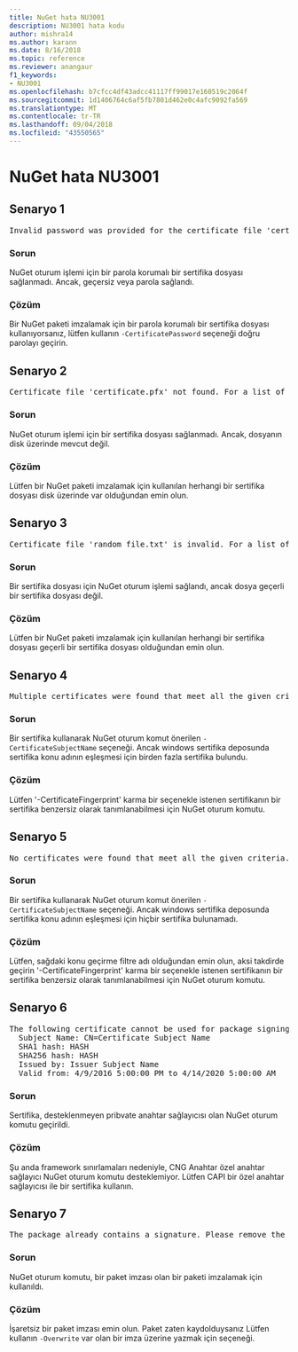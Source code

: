 ```yaml
---
title: NuGet hata NU3001
description: NU3001 hata kodu
author: mishra14
ms.author: karann
ms.date: 8/16/2018
ms.topic: reference
ms.reviewer: anangaur
f1_keywords:
- NU3001
ms.openlocfilehash: b7cfcc4df43adcc41117ff99017e160519c2064f
ms.sourcegitcommit: 1d1406764c6af5fb7801d462e0c4afc9092fa569
ms.translationtype: MT
ms.contentlocale: tr-TR
ms.lasthandoff: 09/04/2018
ms.locfileid: "43550565"
---
```

# <a name="nuget-error-nu3001"></a>NuGet hata NU3001

## <a name="scenario-1"></a>Senaryo 1

<pre>Invalid password was provided for the certificate file 'certificate.pfx'. Please provide a valid password using the '-CertificatePassword' option.</pre>

### <a name="issue"></a>Sorun

NuGet oturum işlemi için bir parola korumalı bir sertifika dosyası sağlanmadı. Ancak, geçersiz veya parola sağlandı.


### <a name="solution"></a>Çözüm

Bir NuGet paketi imzalamak için bir parola korumalı bir sertifika dosyası kullanıyorsanız, lütfen kullanın `-CertificatePassword` seçeneği doğru parolayı geçirin.



## <a name="scenario-2"></a>Senaryo 2

<pre>Certificate file 'certificate.pfx' not found. For a list of accepted ways to provide a certificate, please visit https://docs.nuget.org/docs/reference/command-line-reference.</pre>

### <a name="issue"></a>Sorun

NuGet oturum işlemi için bir sertifika dosyası sağlanmadı. Ancak, dosyanın disk üzerinde mevcut değil.


### <a name="solution"></a>Çözüm

Lütfen bir NuGet paketi imzalamak için kullanılan herhangi bir sertifika dosyası disk üzerinde var olduğundan emin olun.



## <a name="scenario-3"></a>Senaryo 3

<pre>Certificate file 'random_file.txt' is invalid. For a list of accepted ways to provide a certificate, please visit https://docs.nuget.org/docs/reference/command-line-reference.</pre>

### <a name="issue"></a>Sorun

Bir sertifika dosyası için NuGet oturum işlemi sağlandı, ancak dosya geçerli bir sertifika dosyası değil.


### <a name="solution"></a>Çözüm

Lütfen bir NuGet paketi imzalamak için kullanılan herhangi bir sertifika dosyası geçerli bir sertifika dosyası olduğundan emin olun.



## <a name="scenario-4"></a>Senaryo 4

<pre>Multiple certificates were found that meet all the given criteria. Use the '-CertificateFingerprint' option with the hash of the desired certificate.</pre>

### <a name="issue"></a>Sorun

Bir sertifika kullanarak NuGet oturum komut önerilen `-CertificateSubjectName` seçeneği. Ancak windows sertifika deposunda sertifika konu adının eşleşmesi için birden fazla sertifika bulundu.


### <a name="solution"></a>Çözüm

Lütfen '-CertificateFingerprint' karma bir seçenekle istenen sertifikanın bir sertifika benzersiz olarak tanımlanabilmesi için NuGet oturum komutu.



## <a name="scenario-5"></a>Senaryo 5

<pre>No certificates were found that meet all the given criteria. For a list of accepted ways to provide a certificate, please visit https://docs.nuget.org/docs/reference/command-line-reference.</pre>

### <a name="issue"></a>Sorun

Bir sertifika kullanarak NuGet oturum komut önerilen `-CertificateSubjectName` seçeneği. Ancak windows sertifika deposunda sertifika konu adının eşleşmesi için hiçbir sertifika bulunamadı.


### <a name="solution"></a>Çözüm

Lütfen, sağdaki konu geçirme filtre adı olduğundan emin olun, aksi takdirde geçirin '-CertificateFingerprint' karma bir seçenekle istenen sertifikanın bir sertifika benzersiz olarak tanımlanabilmesi için NuGet oturum komutu.



## <a name="scenario-6"></a>Senaryo 6

<pre>The following certificate cannot be used for package signing as the private key provider is unsupported:
  Subject Name: CN=Certificate Subject Name
  SHA1 hash: HASH
  SHA256 hash: HASH
  Issued by: Issuer Subject Name
  Valid from: 4/9/2016 5:00:00 PM to 4/14/2020 5:00:00 AM</pre>

### <a name="issue"></a>Sorun

Sertifika, desteklenmeyen pribvate anahtar sağlayıcısı olan NuGet oturum komutu geçirildi. 


### <a name="solution"></a>Çözüm

Şu anda framework sınırlamaları nedeniyle, CNG Anahtar özel anahtar sağlayıcı NuGet oturum komutu desteklemiyor. Lütfen CAPI bir özel anahtar sağlayıcısı ile bir sertifika kullanın.



## <a name="scenario-7"></a>Senaryo 7

<pre>The package already contains a signature. Please remove the existing signature before adding a new signature.</pre>

### <a name="issue"></a>Sorun

NuGet oturum komutu, bir paket imzası olan bir paketi imzalamak için kullanıldı.


### <a name="solution"></a>Çözüm

İşaretsiz bir paket imzası emin olun. Paket zaten kaydolduysanız Lütfen kullanın `-Overwrite` var olan bir imza üzerine yazmak için seçeneği.


